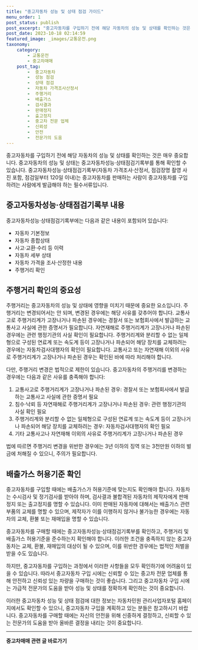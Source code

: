 ```yaml
---
title: "중고자동차 성능 및 상태 점검 가이드"
menu_order: 1
post_status: publish
post_excerpt: "중고자동차를 구입하기 전에 해당 자동차의 성능 및 상태를 확인하는 것은 매우 중요합니다. 중고자동차의 성능 및 상태는 중고자동차성능·상태점검기록부를 통해 확인할 수 있습니다. 중고자동차성능·상태점검기록부(자동차 가격조사·산정서, 점검장명 촬영 사진 포함, 점검일부터 120일 이내)는 중고자동차를 판매하는 사람이 중고자동차를 구입하려는 사람에게 발급해야 하는 필수서류입니다."
post_date: 2023-10-18 02:14:59
featured_image: _images/교통운전.png
taxonomy:
    category:
        - 교통운전
        - 중고차매매
    post_tag:
        -  중고자동차
        -  성능 점검
        -  상태 점검
        -  자동차 가격조사산정서
        -  주행거리
        -  배출가스
        -  검사결과
        -  판매정지
        -  출고정지
        -  중고차 전문 업체
        -  신뢰성
        -  안전
        -  전문가의 도움
---
```



중고자동차를 구입하기 전에 해당 자동차의 성능 및 상태를 확인하는 것은 매우 중요합니다. 중고자동차의 성능 및 상태는 중고자동차성능·상태점검기록부를 통해 확인할 수 있습니다. 중고자동차성능·상태점검기록부(자동차 가격조사·산정서, 점검장명 촬영 사진 포함, 점검일부터 120일 이내)는 중고자동차를 판매하는 사람이 중고자동차를 구입하려는 사람에게 발급해야 하는 필수서류입니다.

## 중고자동차성능·상태점검기록부 내용

중고자동차성능·상태점검기록부에는 다음과 같은 내용이 포함되어 있습니다:
- 자동차 기본정보
- 자동차 종합상태
- 사고·교환·수리 등 이력
- 자동차 세부 상태
- 자동차 가격을 조사·산정한 내용
- 주행거리 확인

## 주행거리 확인의 중요성

주행거리는 중고자동차의 성능 및 상태에 영향을 미치기 때문에 중요한 요소입니다. 주행거리는 변경되어서는 안 되며, 변경된 경우에는 해당 사유를 갖추어야 합니다. 교통사고로 주행거리계가 고장나거나 파손된 경우에는 경찰서 또는 보험회사에서 발급하는 교통사고 사실에 관한 증명서가 필요합니다. 자연재해로 주행거리계가 고장나거나 파손된 경우에는 관련 행정기관의 사실 확인이 필요합니다. 주행거리계와 분리할 수 없는 일체형으로 구성된 연료계 또는 속도계 등이 고장나거나 파손되어 해당 장치를 교체하려는 경우에는 자동차검사대행자의 확인이 필요합니다. 교통사고 또는 자연재해 이외의 사유로 주행거리계가 고장나거나 파손된 경우는 확인된 바에 따라 처리해야 합니다.

다만, 주행거리 변경은 법적으로 제한이 있습니다. 중고자동차의 주행거리를 변경하는 경우에는 다음과 같은 사유를 충족해야 합니다:
1. 교통사고로 주행거리계가 고장나거나 파손된 경우: 경찰서 또는 보험회사에서 발급하는 교통사고 사실에 관한 증명서 필요
2. 침수·낙뢰 등 자연재해로 주행거리계가 고장나거나 파손된 경우: 관련 행정기관의 사실 확인 필요
3. 주행거리계와 분리할 수 없는 일체형으로 구성된 연료계 또는 속도계 등이 고장나거나 파손되어 해당 장치를 교체하려는 경우: 자동차검사대행자의 확인 필요
4. 기타 교통사고나 자연재해 이외의 사유로 주행거리계가 고장나거나 파손된 경우

법에 따르면 주행거리 변경을 위반한 경우에는 3년 이하의 징역 또는 3천만원 이하의 벌금에 처해질 수 있으니, 주의가 필요합니다.

## 배출가스 허용기준 확인

중고자동차를 구입할 때에는 배출가스가 허용기준에 맞는지도 확인해야 합니다. 자동차는 수시검사 및 정기검사를 받아야 하며, 검사결과 불합격된 자동차의 제작자에게 판매정지 또는 출고정지를 명할 수 있습니다. 이미 판매된 자동차에 대해서는 배출가스 관련 부품의 교체를 명할 수 있으며, 제작자가 이를 이행하지 않거나 불가능한 경우에는 자동차의 교체, 환불 또는 재매입을 명할 수 있습니다.

중고자동차를 구매할 때에는 중고자동차성능·상태점검기록부를 확인하고, 주행거리 및 배출가스 허용기준을 준수하는지 확인해야 합니다. 이러한 조건을 충족하지 않는 중고자동차는 교체, 환불, 재매입의 대상이 될 수 있으며, 이를 위반한 경우에는 법적인 처벌을 받을 수도 있습니다.

하지만, 중고자동차를 구입하는 과정에서 이러한 사항들을 모두 확인하기에 어려움이 있을 수 있습니다. 따라서 중고자동차 구입 시에는 신뢰할 수 있는 중고차 전문 업체를 통해 안전하고 신뢰성 있는 차량을 구매하는 것이 좋습니다. 그리고 중고자동차 구입 시에는 가급적 전문가의 도움을 받아 성능 및 상태를 정확하게 확인하는 것이 중요합니다.

이러한 중고자동차 성능 및 상태 점검에 대한 정보는 자동차민원 관리사업자포털 홈페이지에서도 확인할 수 있으니, 중고자동차 구입을 계획하고 있는 분들은 참고하시기 바랍니다. 중고자동차를 구매할 때에는 자신의 안전을 위해 신중하게 결정하고, 신뢰할 수 있는 전문가의 도움을 받아 올바른 결정을 내리는 것이 중요합니다.

<!-- wp:separator -->
<hr class="wp-block-separator has-alpha-channel-opacity"/>
<!-- /wp:separator -->

<!-- wp:group {"backgroundColor":"base","layout":{"type":"constrained"}} -->
<div class="wp-block-group has-base-background-color has-background"><!-- wp:paragraph {"align":"center","fontSize":"medium"} -->
<p class="has-text-align-center has-large-font-size"><strong>중고차매매 관련 글 바로가기</strong></p>
<!-- /wp:paragraph -->


<!-- wp:latest-posts
{"categories":[{"id":1891,"count":19,"description":"","link":"https://uknowlaw.com/category/%ec%a4%91%ea%b3%a0%ec%b0%a8%eb%a7%a4%eb%a7%a4/","name":"중고차매매","slug":"중고차매매","taxonomy":"category","parent":0,"meta":[],"_links":{"self":[{"href":"https://uknowlaw.com/wp-json/wp/v2/categories/1891"}],"collection":[{"href":"https://uknowlaw.com/wp-json/wp/v2/categories"}],"about":[{"href":"https://uknowlaw.com/wp-json/wp/v2/taxonomies/category"}],"wp:post_type":[{"href":"https://uknowlaw.com/wp-json/wp/v2/posts?categories=1891"}],"curies":[{"name":"wp","href":"https://api.w.org/{rel}","templated":true}]}}],"postsToShow":100,"excerptLength":28,"postLayout":"grid","columns":2,"featuredImageAlign":"left","featuredImageSizeSlug":"large","fontSize":"small"} /--></div>
<!-- /wp:group -->